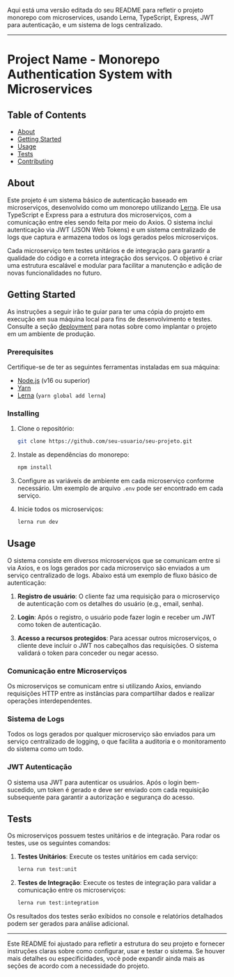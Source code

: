 Aqui está uma versão editada do seu README para refletir o projeto monorepo com microservices, usando Lerna, TypeScript, Express, JWT para autenticação, e um sistema de logs centralizado.

---

# Project Name - Monorepo Authentication System with Microservices

## Table of Contents

- [About](#about)
- [Getting Started](#getting_started)
- [Usage](#usage)
- [Tests](#tests)
- [Contributing](../CONTRIBUTING.md)

## About <a name="about"></a>

Este projeto é um sistema básico de autenticação baseado em microserviços, desenvolvido como um monorepo utilizando [Lerna](https://lerna.js.org/). Ele usa TypeScript e Express para a estrutura dos microserviços, com a comunicação entre eles sendo feita por meio do Axios. O sistema inclui autenticação via JWT (JSON Web Tokens) e um sistema centralizado de logs que captura e armazena todos os logs gerados pelos microserviços.

Cada microserviço tem testes unitários e de integração para garantir a qualidade do código e a correta integração dos serviços. O objetivo é criar uma estrutura escalável e modular para facilitar a manutenção e adição de novas funcionalidades no futuro.

## Getting Started <a name="getting_started"></a>

As instruções a seguir irão te guiar para ter uma cópia do projeto em execução em sua máquina local para fins de desenvolvimento e testes. Consulte a seção [deployment](#deployment) para notas sobre como implantar o projeto em um ambiente de produção.

### Prerequisites

Certifique-se de ter as seguintes ferramentas instaladas em sua máquina:

- [Node.js](https://nodejs.org/) (v16 ou superior)
- [Yarn](https://yarnpkg.com/)
- [Lerna](https://lerna.js.org/) (`yarn global add lerna`)

### Installing

1. Clone o repositório:

   ```bash
   git clone https://github.com/seu-usuario/seu-projeto.git
   ```

2. Instale as dependências do monorepo:

   ```bash
   npm install
   ```


3. Configure as variáveis de ambiente em cada microserviço conforme necessário. Um exemplo de arquivo `.env` pode ser encontrado em cada serviço.

5. Inicie todos os microserviços:

   ```bash
   lerna run dev
   ```

## Usage <a name="usage"></a>

O sistema consiste em diversos microserviços que se comunicam entre si via Axios, e os logs gerados por cada microserviço são enviados a um serviço centralizado de logs. Abaixo está um exemplo de fluxo básico de autenticação:

1. **Registro de usuário**: O cliente faz uma requisição para o microserviço de autenticação com os detalhes do usuário (e.g., email, senha).
   
2. **Login**: Após o registro, o usuário pode fazer login e receber um JWT como token de autenticação.
   
3. **Acesso a recursos protegidos**: Para acessar outros microserviços, o cliente deve incluir o JWT nos cabeçalhos das requisições. O sistema validará o token para conceder ou negar acesso.

### Comunicação entre Microserviços

Os microserviços se comunicam entre si utilizando Axios, enviando requisições HTTP entre as instâncias para compartilhar dados e realizar operações interdependentes. 

### Sistema de Logs

Todos os logs gerados por qualquer microserviço são enviados para um serviço centralizado de logging, o que facilita a auditoria e o monitoramento do sistema como um todo.

### JWT Autenticação

O sistema usa JWT para autenticar os usuários. Após o login bem-sucedido, um token é gerado e deve ser enviado com cada requisição subsequente para garantir a autorização e segurança do acesso.

## Tests <a name="tests"></a>

Os microserviços possuem testes unitários e de integração. Para rodar os testes, use os seguintes comandos:

1. **Testes Unitários**: Execute os testes unitários em cada serviço:

   ```bash
   lerna run test:unit
   ```

2. **Testes de Integração**: Execute os testes de integração para validar a comunicação entre os microserviços:

   ```bash
   lerna run test:integration
   ```

Os resultados dos testes serão exibidos no console e relatórios detalhados podem ser gerados para análise adicional.

---

Este README foi ajustado para refletir a estrutura do seu projeto e fornecer instruções claras sobre como configurar, usar e testar o sistema. Se houver mais detalhes ou especificidades, você pode expandir ainda mais as seções de acordo com a necessidade do projeto.